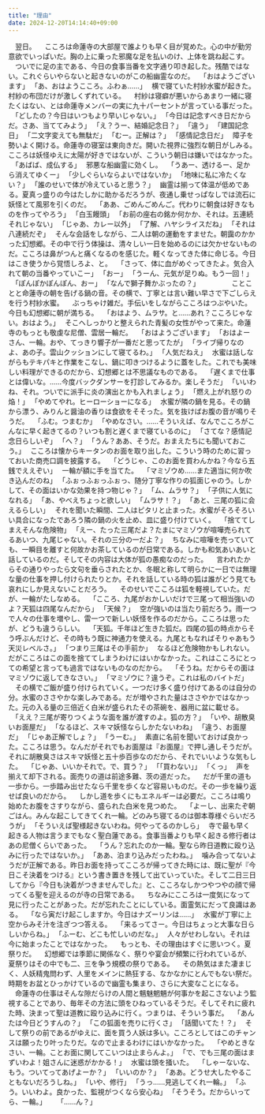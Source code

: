 ```yaml
---
title: "理由"
date: 2024-12-20T14:14:40+09:00
---
```

　翌日。
　こころは命蓮寺の大部屋で誰よりも早く目が覚めた。心の中が勤労意欲でいっぱいだ。胸の上に乗った邪魔な足を払いのけ、上体を跳ね起こす。
　ついでに足の主である、今日の食事当番を文字通り叩き起した。残酷ではない。これぐらいやらないと起きないのがこの船幽霊なのだ。
　｢おはようございます｣
　｢あ、おはようこころ。ふわぁ……｣
　横で寝ていた村紗水蜜が起きた。村紗の布団だけが激しくずれている。
　村紗は寝癖が悪いからあまり一緒に寝たくはない、とは命蓮寺メンバーの実に九十パーセントが言っている事だった。
　｢どしたの？今日はいつもより早いじゃない。｣
　｢今日は記念すべき日だからだ。さあ、当ててみよう｣
　｢え？うー、結婚記念日？｣
　｢違う｣
　｢建国記念日｣
　｢二文字変えても無駄だ｣
　｢むー。正解は？｣
　｢感情記念日だ｣
　障子を勢いよく開ける。命蓮寺の寝室は東向きだ。開いた視界に強烈な朝日がしみる。こころは妖怪ゆえに太陽が好きではないが、こういう朝日は嫌いではなかった。
　｢あばば、成仏する｣
　邪悪な船幽霊に効くし。
　｢うあー、透けるー、足から消えてゆくー｣
　｢少しぐらいならよいではないか｣
　｢地味に私に冷たくない？｣
　｢誰のせいで体が冷えていると思う？｣
　幽霊は揃って体温が低めである。夏真っ盛りの今はたしかに助かるだろうが、夜通し乗せっぱなしでは流石に妖怪とて風邪を引くのだ。
　｢ああ、ごめんごめんご。代わりに朝食は好きなものを作ってやろう｣
　｢白玉饅頭｣
　｢お前の座右の銘か何かか、それは。五連続それじゃない｣
　｢じゃあ、カレー以外｣
　｢了解、ハヤシライスだね｣
　｢それは八連続だぞ｣
　そんな会話をしながら、二人は朝の運動をすませた。朝靄のかかった幻想郷。その中で行う体操は、清々しい一日を始めるのには欠かせないものだ。こころは鼻がつんと痛くなるのを感じた。軽くなってきた体に命じる。今日はこき使うから覚悟しろよ、と。
　｢さって、体に血がめぐってきたよ。気合入れて朝の当番やっていこー｣
　｢おー｣
　｢うーん、元気が足りぬ。もう一回！｣
　｢ぽんぽかぽんぽん、おー｣
　｢なんで獅子舞かぶったの？｣
　
　
　
　ことことと命蓮寺の朝を告げる鍋の音。その横で、丁寧とは言い難い早さで下ごしらえを行う村紗水蜜。
　ぶっちゃけ雑だ。手伝いをしながらこころはつぶやいた。今日も幻想郷に朝が満ちる。
　｢おはよう、ムラサ。と……あれ？こころじゃない。おはよう。｣
　そこへしっかりと整えられた青髪の女性がやって来た。命蓮寺のもっとも敬虔な尼僧、雲居一輪だ。
　｢おはようございます｣
　｢おはよーさん、一輪。おや、てっきり響子が一番だと思ってたが｣
　｢ライブ帰りなのよ、あの子。雲山クッションにして寝てるわ。｣
　｢人気だねえ｣
　水蜜は話しながらもテキパキと作業をこなし、鍋に叩きつけるように蓋をした。これでも美味しい料理ができるのだから、幻想郷とは不思議なものである。
　｢遅くまで仕事とは偉いな。……今度バックダンサーを打診してみるか。楽しそうだ｣
　｢いいわね、それ。ついでに派手に炎の演出とかも入れましょう｣
　｢燃え上がれ怒りの焔！｣
　｢やめてやれ。ヒーローショーになる｣
　水蜜が隣の鍋を見る。その鍋から漂う、みりんと醤油の香りは食欲をそそった。気を抜けばお腹の音が鳴りそうだ。
　｢ふむ。つまむか｣
　｢やめなさい。……そういえば、なんでこころがこんなに早く起きてるの？いつも割と遅くまで寝ているのに｣
　｢さてな？感情記念日らしいぞ｣
　｢へ？｣
　｢うん？ああ、そうだ。おまえたちにも聞いておこう。｣
　こころは懐からキータンのお面を取り出した。こういう時のために習っておいた商売口調を披露する。
　｢どうじゃ、このお面を買わんかね？今なら五銭でええぞい｣
　一輪が額に手を当てた。
　｢マミゾウめ……また適当に何か吹き込んだのね｣
　｢ふぉっふぉっふぉっ、随分丁寧な作りの狐面じゃのう。しかして、その面はいかな効果を持つ物じゃ？｣
　｢ム、ムラサ？｣
　｢子供に人気になれる｣
　｢あ、やべえちょっと欲しい｣
　｢ムラサ！？｣
　｢あと、三尾の狐に会えるらしい｣
　それを聞いた瞬間、二人はピタリと止まった。水蜜がそろそろいい具合になったであろう隣の鍋の火を止め、皿に盛り付けていく。
　｢捨ててしまえそんな危険物｣
　｢えー、たった三尾だよ？たまにマミゾウが喧嘩売られてるあいつ、九尾じゃない。それの三分の一だよ？｣
　ちなみに喧嘩を売っていても、一瞬目を離すと何故かお茶しているのが日常である。しかも和気あいあいと話しているのだ。そしてその内容は大体が狐の愚痴なのだった。
　言われたからその通りやったら文句を垂らされたとか、冬眠と称して明らかに一日では無理な量の仕事を押し付けられたりとか。それを話している時の狐は誰がどう見ても哀れにしか見えないことだろう。
　そのせいでこころは狐を軽視していた。だが、一輪がたしなめる。
　｢こころ、九尾がおかしいだけで三尾って相当強いのよ？天狐は四尾なんだから｣
　｢天候？｣
　空が強いのは当たり前だろう。雨一つで人々の仕事を増やし、雷一つで新しい妖怪を作るのだから。こころは思ったが、どうも違うらしい。
　｢天狐。千年ほど生きた狐だ。四尾の狐の時点からそう呼ぶんだけど、その時もう既に神通力を使える。九尾ともなればそりゃあもう天災レベルさ。｣
　｢つまり三尾はその手前か｣
　なるほど危険物かもしれない。だがこころはこの面を捨ててしまうわけにはいかなかった。これはこころにとっての希望と言っても過言ではないものなのだから。
　｢そうね。だからその面はマミゾウに返してきなさい。｣
　｢マミゾウに？違うぞ。これは私のバイトだ｣
　その横でご飯が盛り付けられていく。一つだけ多く盛り付けてあるのは自分の分。水蜜のささやかな楽しみである。だが増やされた量はささやかではなかった。元の入る量の三倍近く白米が盛られたその茶碗を、器用に盆に載せる。
　｢ええ？三尾が寄りつくような面を誰が渡すのよ。狐の方？｣
　｢いや、胡散臭いお面屋だ｣
　｢なるほど、スキマ妖怪ならしかたないわね｣
　｢違う、お面屋だ｣
　｢じゃあ正解でしょ？｣
　｢うーむ。｣
　素直に名前を聞いておけば良かった。こころは思う。なんだがそれでもお面屋は『お面屋』で押し通しそうだが。それに胡散臭さはスキマ妖怪と五十歩百歩なのだから、それでいいような気もした。
　｢じゃあ、いいかそれで。で、買う？｣
　｢｢買わない｣｣
　｢くっ｣
　声を揃えて却下される。面売りの道は前途多難、茨の道だった。
　だが千里の道も一歩から。一歩踏み出せたなら千里を歩くなど容易いものだ。その一歩を繰り返せば良いのだから。
　しかし道を歩くにもエネルギーは必要だ。こころは鳴り始めたお腹をさすりながら、盛られた白米を見つめた。
　｢よーし、出来たぞ朝ごはん。みんな起こしてきてくれ一輪。どのみち寝てるのは御本尊様ぐらいだろうが｣
　｢そういえば聖様起きないわね。何やってるのかしら｣
　寺で最も早く起きる人物は言うまでもなく聖白蓮である。食事当番よりも早く起きる修行者はあの尼僧くらいであった。
　｢うん？忘れたのか一輪。聖なら昨日道教に殴り込みに行ったではないか。｣
　｢ああ、泊まり込みだったわね。｣
　噛み合ってないようだが正解である。昨日お面を持ってこころが帰ってきた時には、既に聖が『今日こそ決着をつける』という書き置きを残して出ていっていた。そして二日三日してから『今日も決着がつきませんでした』と、こころなしかつやつやの顔で帰ってくる聖を迎えるのが寺の日常である。
　ちなみにこころは一度気になって見に行ったことがあった。だが忘れたことにしている。面霊気にだって良識はある。
　｢なら寅だけ起こしますか。今日はナズーリンは……｣
　水蜜が丁寧に上空からみそ汁を注ぎつつ答える。
　｢来るってさー。今日はちょっと大事な日らしいからね。｣
　｢ふーむ、どこも忙しいのだな。｣
　人々がせわしない。それは今に始まったことではなかった。
　もっとも、その理由はすぐに思いつく。夏祭りだ。
　幻想郷では季節に関係なく、祭りや宴会が頻繁に行われているが、夏祭りはその中でも二、三を争う規模の祭りである。
　その熱気はまた凄まじく、人妖精鬼問わず、人里をメインに熱狂する、なかなかにとんでもない祭だ。時期をお盆とひっかけているので幽霊も集まり、さらに大変なことになる。
　命蓮寺の仕事はそんな隙だらけの人間と魑魅魍魎が何事かを起こさないよう監視することであり、毎年その方法に頭をひねっているそうだ。そしてそれに疲れた時、決まって聖は道教に殴り込みに行く。つまりは、そういう事だ。
　｢あんたは今日どうすんの？｣
　｢この狐面を売りに行くさ｣
　｢話聞いてた！？｣
　そして祭りの前であるがゆえに、面を買う人妖は多い。こころとしてはこのチャンスは願ったり叶ったりだ。なので止まるわけにはいかなかった。
　｢やめときなさい、一輪。ことお面に関してこいつは止まらんよ。｣
　｢で、でも三尾の面はまずいわよ！姐さんに迷惑がかかる！｣
　水蜜は頭を掻いた。
　｢しゃーないな、もう。ついてってあげよーか？｣
　｢いいのか？｣
　｢ああ。どうせ大したやることもないだろうしね。｣
　｢いや、修行｣
　｢うっ……見逃してくれ一輪。｣
　｢ふう。いいわよ。良かった、監視がつくなら安心ね｣
　｢そうそう。だからいってら、一輪。｣
　
　｢……ん？｣
　
